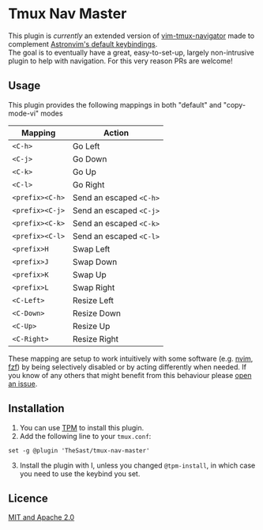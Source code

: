 Tmux Nav Master
================

This plugin is *currently* an extended version of [vim-tmux-navigator](https://github.com/christoomey/vim-tmux-navigator) made to complement [Astronvim's default keybindings](https://github.com/AstroNvim/astronvim.github.io/blob/37bbb0894b623eea49000b290b4ce645a97cc47e/docs/Basic%20Usage/mappings.md#general-mappings).  
The goal is to eventually have a great, easy-to-set-up, largely non-intrusive plugin to help with navigation. For this very reason PRs are welcome!

Usage
-----

This plugin provides the following mappings in both "default" and "copy-mode-vi" modes

Mapping         | Action                  |
--------------- | ----------------------- |
`<C-h>`         | Go Left                 |
`<C-j>`         | Go Down                 |
`<C-k>`         | Go Up                   |
`<C-l>`         | Go Right                |
`<prefix><C-h>` | Send an escaped `<C-h>` |
`<prefix><C-j>` | Send an escaped `<C-j>` |
`<prefix><C-k>` | Send an escaped `<C-k>` |
`<prefix><C-l>` | Send an escaped `<C-l>` |
`<prefix>H`     | Swap Left               |
`<prefix>J`     | Swap Down               |
`<prefix>K`     | Swap Up                 |
`<prefix>L`     | Swap Right              |
`<C-Left>`      | Resize Left             |
`<C-Down>`      | Resize Down             |
`<C-Up>`        | Resize Up               |
`<C-Right>`     | Resize Right            |

These mapping are setup to work intuitively with some software (e.g. [nvim](https://github.com/neovim/neovim), [fzf](https://github.com/junegunn/fzf)) by being selectively disabled or by acting differently when needed. If you know of any others that might benefit from this behaviour please [open an issue](https://github.com/TheSast/tmux-nav-master/issues/new).

Installation
------------

1. You can use [TPM](https://github.com/tmux-plugins/tpm) to install this plugin.
2. Add the following line to your `tmux.conf`:
``` tmux
set -g @plugin 'TheSast/tmux-nav-master'
```
3. Install the plugin with <prefix>I, unless you changed `@tpm-install`, in which case you need to use the keybind you set.

Licence
-------

[MIT and Apache 2.0](COPYRIGHT.md)
